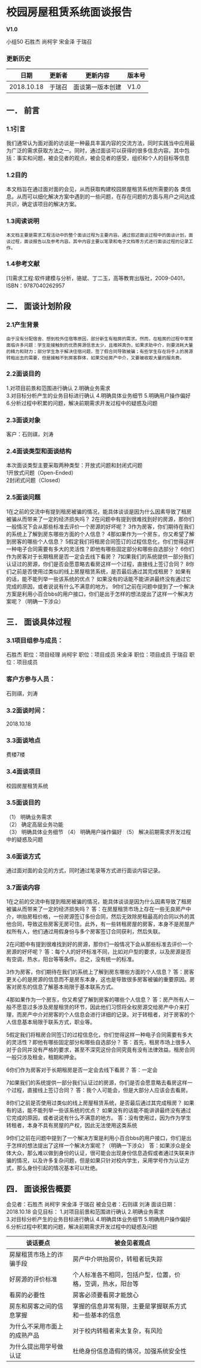 # 校园房屋租赁系统面谈报告

**V1.0**

小组50 石胜杰 尚柯宇 宋金泽 于瑞召

### 更新历史

| 日期       | 更新者 | 更新内容         | 版本号 |
| ---------- | ------ | ---------------- | ------ |
| 2018.10.18 | 于瑞召 | 面谈第一版本创建 | V1.0   |

## 一．	前言

### 1.1引言

我们通常认为面对面的访谈是一种最具丰富内容的交流方法，同时实践当中应用最为广泛的需求获取方法之一。同时，通过面谈可以获得的很多信息内容。其中包括：事实和问题，被会见者的观点，被会见者的感受，组织和个人的目标等信息

### 1.2目的

本文档旨在通过面对面的会见，从而获取构建校园房屋租赁系统所需要的各
类信息。从而可以细化解决方案中遇到的一些问题，在存在问题的方面与用户之间达成共识，确定该项目的解决方案。

### 1.3阅读说明

```
本文档主要是需求工程活动中的整个面谈过程为主要内容。通过叙述面谈过程中的面谈计划，面谈过程，面谈报告以及参考内容。其中内容主要以笔录和电子文档等方式进行面谈过程的记录工作。
```

### 1.4参考文献

[1]需求工程:软件建模与分析，骆斌、丁二玉，高等教育出版社，2009-0401，ISBN：9787040262957

## 二．	面谈计划阶段

### 2.1产生背景

```
由于没有分配宿舍、想到校外住宿等原因，部分新生有租房的需求。然而，在租房的过程中常常面临许多问题：学生能接触到的优质房源信息太少，且难辨真伪，如果求助中介，则要消耗大量的精力和财力；部分学生急于解决住宿问题，签了假合同导致被骗；有些学生存在将手上的房源转租出去的需要，但是接触不到房客群体，如果交给房产中介，又要被收取大量的服务费。
```

### 2.2面谈目的

1.对项目前景和范围进行确认 
2.明确业务需求  
3.对目标分析产生的业务目标进行确认 
4.明确具体业务细节 
5.明确用户操作偏好 
6.分析过程中积累的问题，解决前期需求开发过程中的疑惑及问题

### 2.3面谈对象

客户：石则祺，刘涛

### 2.4面谈类型和面谈结构

本次面谈类型主要采取两种类型：开放式问题和封闭式问题  
1开放式问题（Open-Ended）  
2封闭式问题（Closed）    

### 2.5面谈问题

1在之前的交流中有提到租房被骗的情况，能具体谈谈是因为什么因素导致了租房被骗从而带来了一定的经济损失吗？
2在问题中有提到很难找到好的房源，那你们一般情况下会从那些标准去评价一个房源的好坏呢？
3作为房客，你们期待在我们的系统上了解到房东哪些方面的个人信息？
4那如果作为一个房东，你又希望了解到房客的哪些个人信息？
5假定我们将租房合同签订的过程信息化，你们觉得这样一种电子合同需要有多大的灵活性？即他有哪些固定部分和哪些自选部分？
6你们作为房客对于长期租房是否一定会去线下看房？ 
7如果我们的系统提供一部分我们认证过的房源，你们是否会愿意略去看房这样一个过程，直接线上签订合同？
8你们之前是否使用过类似的线上房屋租赁系统，是否最后通过其完成租房？ 
如果有的话，能不能列举一些该系统的优点？
如果没有的话能不能讲讲最终没有通过它完成的原因，或者说说有什么不满意的地方。
9你们之前在问题中提到了一个解决方案是利用小百合bbs的用户接口，你们是出于怎样的想法提出了这样一个解决方案呢？（明确一下涉众）

## 三．	面谈具体过程

### 3.1项目组参与成员：

石胜杰 职位：项目经理
尚柯宇 职位：项目成员
宋金泽 职位：项目成员
于瑞召 职位：项目成员

### 客户方参与人员：

石则祺，刘涛

### 3.2面谈时间：

2018.10.18

### 3.3面谈地点

费楼7楼

### 3.4面谈项目

校园房屋租赁系统

### 3.5面谈目的

（1） 明确业务需求  
（2） 确定高层业务功能  
（3） 明确具体业务细节 
（4） 明确用户操作偏好 
（5） 解决前期需求开发过程中的疑惑及问题

### 3.6面谈方式

通过面对面的会见的方式，同时通过笔录等方式进行面谈内容记录。

### 3.7面谈内容

1在之前的交流中有提到租房被骗的情况，能具体谈谈是因为什么因素导致了租房被骗从而带来了一定的经济损失吗？
答：在房屋租赁市场上存在一些无良房产中介，哄抬房租价格，一份房源签订多份合同，然后无效除房租最高的合同以外的其他合同，导致这些房客无房可住。此外，有一些转租房屋的房客，本身不是房屋产权所有人，他们通过用假身份与多个房客签订合同获利，然后失联。

2在问题中有提到很难找到好的房源，那你们一般情况下会从那些标准去评价一个房源的好坏呢？
答：每个人的好坏标准不同，比如对户型的要求，以及房源是否有空调，热水，阳台等等条件。总之，没有统一的标准。

3作为房客，你们期待在我们的系统上了解到房东哪些方面的个人信息？
答：房客更关心的是房源的信息而不是房东本身，这也是导致很多房客被骗的重要原因。房客对房东的信息了解基本局限于基本联系方式。

4那如果作为一个房东，你又希望了解到房客的哪些个人信息？
答：房产所有人一般不愿意过多涉及房屋租赁的环节，因此他们习惯将全权房源交给房产中介来打理，而房产中介对房客的个人信息会进行详细的记录。对于转租者，对于房客的个人信息基本局限于联系方式，职业等。

5假定我们将租房合同签订的过程信息化，你们觉得这样一种电子合同需要有多大的灵活性？即他有哪些固定部分和哪些自选部分？
答：首先，租房市场上很多人对于合同并没有严格的要求，甚至不深究这份合同究竟有没有法律效益。租房合同一般只涉及租金，租期和押金。

6你们作为房客对于长期租房是否一定会去线下看房？ 
答：一定会

7如果我们的系统提供一部分我们认证过的房源，你们是否会愿意略去看房这样一个过程，直接线上签订合同？
答：我个人可能会，但是大部分人应该会去看房。

8你们之前是否使用过类似的线上房屋租赁系统，是否最后通过其完成租房？ 
如果有的话，能不能列举一些该系统的优点？
如果没有的话能不能讲讲最终没有通过它完成的原因，或者说说有什么不满意的地方。
答：没有使用过，因为作为学生转租者，本身不具有房屋的产权，因此无法使用这类系统

9你们之前在问题中提到了一个解决方案是利用小百合bbs的用户接口，你们是出于怎样的想法提出了这样一个解决方案呢？（明确一下涉众）
答：如果涉众是全体大众，那么难以做到身份的认证，很可能会出现身份信息造假或者通过失联来诈骗的情况，以及许多复杂问题，但是如果只针对校内学生，采用学号作为认证方式，那么身份引起的情况基本可以杜绝。

## 四．	面谈报告概要

会见者：石胜杰 尚柯宇 宋金泽 于瑞召
被会见者：石则祺 刘涛
面谈日期：2018.10.18
会见目标：
1.对项目前景和范围进行确认 
2.明确业务需求  
3.对目标分析产生的业务目标进行确认 
4.明确具体业务细节 
5.明确用户操作偏好 
6.分析过程中积累的问题，解决前期需求开发过程中的疑惑及问题

| 谈话要点                     | 被会见者观点                                               |
| ---------------------------- | ---------------------------------------------------------- |
| 房屋租赁市场上的诈骗手段     | 房产中介哄抬房价，转租者玩失踪                             |
| 好房源的评价标准             | 个人标准各不相同，包括户型，位置，价格，空调，热水，阳台等 |
| 看房的必要性                 | 房客必须要看房才能放心                                     |
| 房东和房客之间的信息掌握     | 掌握的信息非常有限，主要是掌握联系方式和一些基本的信息     |
| 为什么不采用市面上的成熟产品 | 对于校内转租者来太复杂，有风险                             |
| 为什么提出用学号做认证       | 杜绝身份信息造假的情况，加强系统安全性                     |

